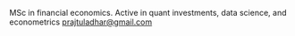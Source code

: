 
MSc in financial economics. Active in quant investments, data science, and econometrics 
prajtuladhar@gmail.com

<!---
prajtuladhar/prajtuladhar is a ✨ special ✨ repository because its `README.md` (this file) appears on your GitHub profile.
You can click the Preview link to take a look at your changes.
--->
